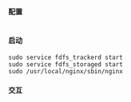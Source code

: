 #### 配置

```

```



#### 启动

```
sudo service fdfs_trackerd start
sudo service fdfs_storaged start
sudo /usr/local/nginx/sbin/nginx
```

#### 交互